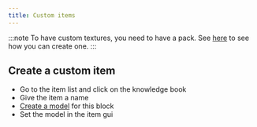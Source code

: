 ```yaml
---
title: Custom items
---
```


:::note To have custom textures, you need to have a pack. See [here](pack.md#create-a-pack) to see how you can create one. :::

## Create a custom item

* Go to the item list and click on the knowledge book
* Give the item a name
* [Create a model](custom-models.md) for this block
* Set the model in the item gui
